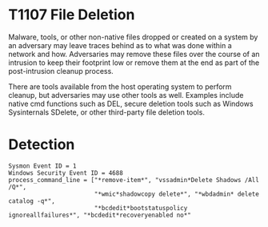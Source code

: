 # T1107 File Deletion

Malware, tools, or other non-native files dropped or created on a system by an adversary may leave traces behind as to what was done within a network and how. Adversaries may remove these files over the course of an intrusion to keep their footprint low or remove them at the end as part of the post-intrusion cleanup process.

There are tools available from the host operating system to perform cleanup, but adversaries may use other tools as well. Examples include native cmd functions such as DEL, secure deletion tools such as Windows Sysinternals SDelete, or other third-party file deletion tools.

# Detection
```
Sysmon Event ID = 1
Windows Security Event ID = 4688
process_command_line = ["*remove-item*", "vssadmin*Delete Shadows /All /Q*", 
                        "*wmic*shadowcopy delete*", "*wbdadmin* delete catalog -q*", 
                        "*bcdedit*bootstatuspolicy ignoreallfailures*", "*bcdedit*recoveryenabled no*"

```
